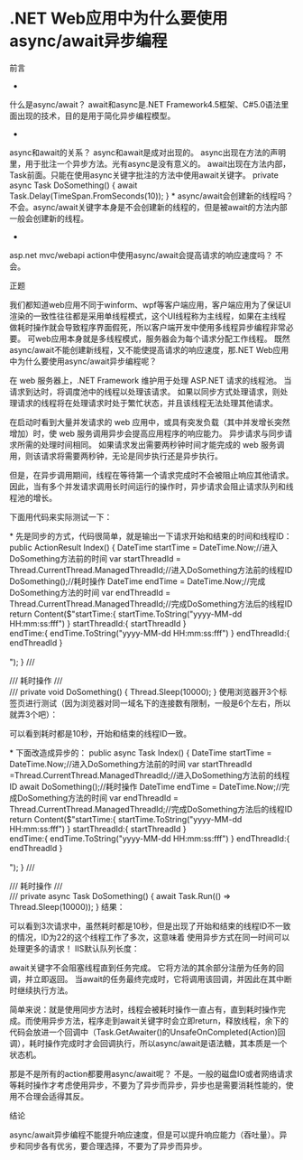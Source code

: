 # .NET Web应用中为什么要使用async/await异步编程


前言

*
什么是async/await？
await和async是.NET Framework4.5框架、C#5.0语法里面出现的技术，目的是用于简化异步编程模型。

*
async和await的关系？
async和await是成对出现的。
async出现在方法的声明里，用于批注一个异步方法。光有async是没有意义的。
await出现在方法内部，Task前面。只能在使用async关键字批注的方法中使用await关键字。
private async Task DoSomething() { await
Task.Delay(TimeSpan.FromSeconds(10)); }
*
async/await会创建新的线程吗？
不会。async/await关键字本身是不会创建新的线程的，但是被await的方法内部一般会创建新的线程。

*
asp.net mvc/webapi action中使用async/await会提高请求的响应速度吗？
不会。

正题


我们都知道web应用不同于winform、wpf等客户端应用，客户端应用为了保证UI渲染的一致性往往都是采用单线程模式，这个UI线程称为主线程，如果在主线程做耗时操作就会导致程序界面假死，所以客户端开发中使用多线程异步编程非常必要。
可web应用本身就是多线程模式，服务器会为每个请求分配工作线程。
既然async/await不能创建新线程，又不能使提高请求的响应速度，那.NET Web应用中为什么要使用async/await异步编程呢？

在 web 服务器上，.NET Framework 维护用于处理 ASP.NET 请求的线程池。 当请求到达时，将调度池中的线程以处理该请求。
如果以同步方式处理请求，则处理请求的线程将在处理请求时处于繁忙状态，并且该线程无法处理其他请求。

在启动时看到大量并发请求的 web 应用中，或具有突发负载（其中并发增长突然增加）时，使 web 服务调用异步会提高应用程序的响应能力。
异步请求与同步请求所需的处理时间相同。 如果请求发出需要两秒钟时间才能完成的 web 服务调用，则该请求将需要两秒钟，无论是同步执行还是异步执行。


但是，在异步调用期间，线程在等待第一个请求完成时不会被阻止响应其他请求。 因此，当有多个并发请求调用长时间运行的操作时，异步请求会阻止请求队列和线程池的增长。

下面用代码来实际测试一下：

\* 先是同步的方式，代码很简单，就是输出一下请求开始和结束的时间和线程ID： public ActionResult Index() {
DateTime startTime = DateTime.Now;//进入DoSomething方法前的时间 var startThreadId =
Thread.CurrentThread.ManagedThreadId;//进入DoSomething方法前的线程ID
DoSomething();//耗时操作 DateTime endTime = DateTime.Now;//完成DoSomething方法的时间 var
endThreadId = Thread.CurrentThread.ManagedThreadId;//完成DoSomething方法后的线程ID
return Content($"startTime:{ startTime.ToString("yyyy-MM-dd HH:mm:ss:fff") }
startThreadId:{ startThreadId }<br/>endTime:{ endTime.ToString("yyyy-MM-dd
HH:mm:ss:fff") } endThreadId:{ endThreadId }<br/><br/>"); } /// <summary> ///
耗时操作 /// </summary> /// <returns></returns> private void DoSomething() {
Thread.Sleep(10000); }
使用浏览器开3个标签页进行测试（因为浏览器对同一域名下的连接数有限制，一般是6个左右，所以就弄3个吧）：



可以看到耗时都是10秒，开始和结束的线程ID一致。

\* 下面改造成异步的： public async Task<ActionResult> Index() { DateTime startTime =
DateTime.Now;//进入DoSomething方法前的时间 var startThreadId =Thread.CurrentThread.ManagedThreadId;//进入DoSomething方法前的线程ID await
DoSomething();//耗时操作 DateTime endTime = DateTime.Now;//完成DoSomething方法的时间 var
endThreadId = Thread.CurrentThread.ManagedThreadId;//完成DoSomething方法后的线程ID
return Content($"startTime:{ startTime.ToString("yyyy-MM-dd HH:mm:ss:fff") }
startThreadId:{ startThreadId }<br/>endTime:{ endTime.ToString("yyyy-MM-dd
HH:mm:ss:fff") } endThreadId:{ endThreadId }<br/><br/>"); } /// <summary> ///
耗时操作 /// </summary> /// <returns></returns> private async Task DoSomething() {
await Task.Run(() => Thread.Sleep(10000)); }
结果：

可以看到3次请求中，虽然耗时都是10秒，但是出现了开始和结束的线程ID不一致的情况，ID为22的这个线程工作了多次，这意味着
使用异步方式在同一时间可以处理更多的请求！
IIS默认队列长度：


await关键字不会阻塞线程直到任务完成。 它将方法的其余部分注册为任务的回调，并立即返回。
当await的任务最终完成时，它将调用该回调，并因此在其中断时继续执行方法。


简单来说：就是使用同步方法时，线程会被耗时操作一直占有，直到耗时操作完成。而使用异步方法，程序走到await关键字时会立即return，释放线程，余下的代码会放进一个回调中（Task.GetAwaiter()的UnsafeOnCompleted(Action)回调），耗时操作完成时才会回调执行，所以async/await是语法糖，其本质是一个状态机。

那是不是所有的action都要用async/await呢？
不是。一般的磁盘IO或者网络请求等耗时操作才考虑使用异步，不要为了异步而异步，异步也是需要消耗性能的，使用不合理会适得其反。

结论

async/await异步编程不能提升响应速度，但是可以提升响应能力（吞吐量）。异步和同步各有优劣，要合理选择，不要为了异步而异步。
